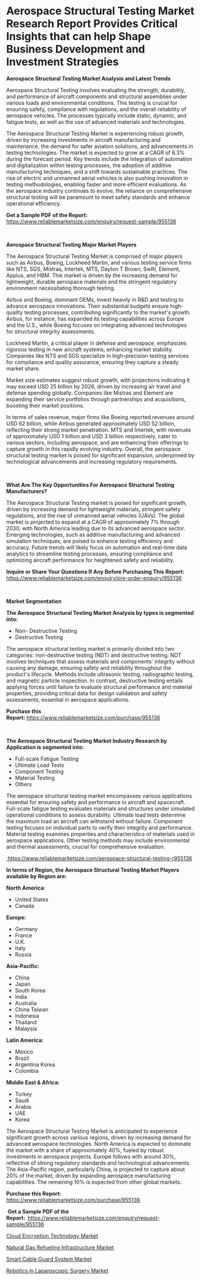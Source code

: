 <p><h1>Aerospace Structural Testing Market Research Report Provides Critical Insights that can help Shape Business Development and Investment Strategies</h1></p><p><strong>Aerospace Structural Testing Market Analysis and Latest Trends</strong></p>
<p><p>Aerospace Structural Testing involves evaluating the strength, durability, and performance of aircraft components and structural assemblies under various loads and environmental conditions. This testing is crucial for ensuring safety, compliance with regulations, and the overall reliability of aerospace vehicles. The processes typically include static, dynamic, and fatigue tests, as well as the use of advanced materials and technologies.</p><p>The Aerospace Structural Testing Market is experiencing robust growth, driven by increasing investments in aircraft manufacturing and maintenance, the demand for safer aviation solutions, and advancements in testing technologies. The market is expected to grow at a CAGR of 6.3% during the forecast period. Key trends include the integration of automation and digitalization within testing processes, the adoption of additive manufacturing techniques, and a shift towards sustainable practices. The rise of electric and unmanned aerial vehicles is also pushing innovation in testing methodologies, enabling faster and more efficient evaluations. As the aerospace industry continues to evolve, the reliance on comprehensive structural testing will be paramount to meet safety standards and enhance operational efficiency.</p></p>
<p><strong>Get a Sample PDF of the Report:&nbsp;</strong> <a href="https://www.reliablemarketsize.com/enquiry/request-sample/955136?utm_campaign=1999&utm_medium=2&utm_source=Github&utm_content=ia&utm_term=07032025&utm_id=aerospace-structural-testing">https://www.reliablemarketsize.com/enquiry/request-sample/955136</a></p>
<p>&nbsp;</p>
<p><strong>Aerospace Structural Testing Major Market Players</strong></p>
<p><p>The Aerospace Structural Testing Market is comprised of major players such as Airbus, Boeing, Lockheed Martin, and various testing service firms like NTS, SGS, Mistras, Intertek, MTS, Dayton T Brown, SwRI, Element, Applus, and HBM. This market is driven by the increasing demand for lightweight, durable aerospace materials and the stringent regulatory environment necessitating thorough testing.</p><p>Airbus and Boeing, dominant OEMs, invest heavily in R&D and testing to advance aerospace innovations. Their substantial budgets ensure high-quality testing processes, contributing significantly to the market's growth. Airbus, for instance, has expanded its testing capabilities across Europe and the U.S., while Boeing focuses on integrating advanced technologies for structural integrity assessments.</p><p>Lockheed Martin, a critical player in defense and aerospace, emphasizes rigorous testing in new aircraft systems, enhancing market stability. Companies like NTS and SGS specialize in high-precision testing services for compliance and quality assurance, ensuring they capture a steady market share.</p><p>Market size estimates suggest robust growth, with projections indicating it may exceed USD 25 billion by 2026, driven by increasing air travel and defense spending globally. Companies like Mistras and Element are expanding their service portfolios through partnerships and acquisitions, boosting their market positions.</p><p>In terms of sales revenue, major firms like Boeing reported revenues around USD 62 billion, while Airbus generated approximately USD 52 billion, reflecting their strong market penetration. MTS and Intertek, with revenues of approximately USD 1 billion and USD 3 billion respectively, cater to various sectors, including aerospace, and are enhancing their offerings to capture growth in this rapidly evolving industry. Overall, the aerospace structural testing market is poised for significant expansion, underpinned by technological advancements and increasing regulatory requirements.</p></p>
<p>&nbsp;</p>
<p><strong>What Are The Key Opportunities For Aerospace Structural Testing Manufacturers?</strong></p>
<p><p>The Aerospace Structural Testing market is poised for significant growth, driven by increasing demand for lightweight materials, stringent safety regulations, and the rise of unmanned aerial vehicles (UAVs). The global market is projected to expand at a CAGR of approximately 7% through 2030, with North America leading due to its advanced aerospace sector. Emerging technologies, such as additive manufacturing and advanced simulation techniques, are poised to enhance testing efficiency and accuracy. Future trends will likely focus on automation and real-time data analytics to streamline testing processes, ensuring compliance and optimizing aircraft performance for heightened safety and reliability.</p></p>
<p><strong>Inquire or Share Your Questions If Any Before Purchasing This Report:</strong> <a href="https://www.reliablemarketsize.com/enquiry/pre-order-enquiry/955136?utm_campaign=1999&utm_medium=2&utm_source=Github&utm_content=ia&utm_term=07032025&utm_id=aerospace-structural-testing">https://www.reliablemarketsize.com/enquiry/pre-order-enquiry/955136</a></p>
<p>&nbsp;</p>
<p><strong>Market Segmentation</strong></p>
<p><strong>The Aerospace Structural Testing Market Analysis by types is segmented into:</strong></p>
<p><ul><li>Non- Destructive Testing</li><li>Destructive Testing</li></ul></p>
<p><p>The aerospace structural testing market is primarily divided into two categories: non-destructive testing (NDT) and destructive testing. NDT involves techniques that assess materials and components' integrity without causing any damage, ensuring safety and reliability throughout the product's lifecycle. Methods include ultrasonic testing, radiographic testing, and magnetic particle inspection. In contrast, destructive testing entails applying forces until failure to evaluate structural performance and material properties, providing critical data for design validation and safety assessments, essential in aerospace applications.</p></p>
<p><strong>Purchase this Report:&nbsp;</strong><a href="https://www.reliablemarketsize.com/purchase/955136?utm_campaign=1999&utm_medium=2&utm_source=Github&utm_content=ia&utm_term=07032025&utm_id=aerospace-structural-testing">https://www.reliablemarketsize.com/purchase/955136</a></p>
<p>&nbsp;</p>
<p><strong>The Aerospace Structural Testing Market Industry Research by Application is segmented into:</strong></p>
<p><ul><li>Full-scale Fatigue Testing</li><li>Ultimate Load Tests</li><li>Component Testing</li><li>Material Testing</li><li>Others</li></ul></p>
<p><p>The aerospace structural testing market encompasses various applications essential for ensuring safety and performance in aircraft and spacecraft. Full-scale fatigue testing evaluates materials and structures under simulated operational conditions to assess durability. Ultimate load tests determine the maximum load an aircraft can withstand without failure. Component testing focuses on individual parts to verify their integrity and performance. Material testing examines properties and characteristics of materials used in aerospace applications. Other testing methods may include environmental and thermal assessments, crucial for comprehensive evaluation.</p></p>
<p><a href="https://www.reliablemarketsize.com/aerospace-structural-testing-r955136?utm_campaign=1999&utm_medium=2&utm_source=Github&utm_content=ia&utm_term=07032025&utm_id=aerospace-structural-testing">&nbsp;https://www.reliablemarketsize.com/aerospace-structural-testing-r955136</a></p>
<p><strong>In terms of Region, the Aerospace Structural Testing Market Players available by Region are:</strong></p>
<p>
    <p> <strong> North America: </strong>
        <ul>
            <li>United States</li>
            <li>Canada</li>
        </ul>
        </p> 
    <p> <strong> Europe: </strong>
        <ul>
            <li>Germany</li>
            <li>France</li>
            <li>U.K.</li>
            <li>Italy</li>
            <li>Russia</li>
        </ul>
        </p> 
    <p> <strong> Asia-Pacific: </strong>
        <ul>
            <li>China</li>
            <li>Japan</li>
            <li>South Korea</li>
            <li>India</li>
            <li>Australia</li>
            <li>China Taiwan</li>
            <li>Indonesia</li>
            <li>Thailand</li>
            <li>Malaysia</li>
        </ul>
        </p> 
    <p> <strong> Latin America: </strong>
        <ul>
            <li>Mexico</li>
            <li>Brazil</li>
            <li>Argentina Korea</li>
            <li>Colombia</li>
        </ul>
        </p> 
    <p> <strong> Middle East & Africa: </strong>
        <ul>
            <li>Turkey</li>
            <li>Saudi</li>
            <li>Arabia</li>
            <li>UAE</li>
            <li>Korea</li>
        </ul>
    </p>
    </p>
<p><p>The Aerospace Structural Testing Market is anticipated to experience significant growth across various regions, driven by increasing demand for advanced aerospace technologies. North America is expected to dominate the market with a share of approximately 40%, fueled by robust investments in aerospace projects. Europe follows with around 30%, reflective of strong regulatory standards and technological advancements. The Asia-Pacific region, particularly China, is projected to capture about 20% of the market, driven by expanding aerospace manufacturing capabilities. The remaining 10% is expected from other global markets.</p></p>
<p><strong>Purchase this Report: </strong><a href="https://www.reliablemarketsize.com/purchase/955136?utm_campaign=1999&utm_medium=2&utm_source=Github&utm_content=ia&utm_term=07032025&utm_id=aerospace-structural-testing">https://www.reliablemarketsize.com/purchase/955136</a></p>
<p>&nbsp;<strong>Get a Sample PDF of the Report:&nbsp;&nbsp;</strong><a href="https://www.reliablemarketsize.com/enquiry/request-sample/955136?utm_campaign=1999&utm_medium=2&utm_source=Github&utm_content=ia&utm_term=07032025&utm_id=aerospace-structural-testing">https://www.reliablemarketsize.com/enquiry/request-sample/955136</a></p>
<p><strong></strong></p>
<p><p><a href="https://github.com/pizolina/Market-Research-Report-List-7/blob/main/cloud-encryption-technology-market.md?utm_campaign=1999&utm_medium=2&utm_source=Github&utm_content=ia&utm_term=07032025&utm_id=aerospace-structural-testing">Cloud Encryption Technology Market</a></p><p><a href="https://github.com/payareganiou/Market-Research-Report-List-1/blob/main/natural-gas-refueling-infrastructure-market.md?utm_campaign=1999&utm_medium=2&utm_source=Github&utm_content=ia&utm_term=07032025&utm_id=aerospace-structural-testing">Natural Gas Refueling Infrastructure Market</a></p><p><a href="https://github.com/enieyfabius/Market-Research-Report-List-1/blob/main/smart-cable-guard-system-market.md?utm_campaign=1999&utm_medium=2&utm_source=Github&utm_content=ia&utm_term=07032025&utm_id=aerospace-structural-testing">Smart Cable Guard System Market</a></p><p><a href="https://github.com/yagyumiqdad/Market-Research-Report-List-1/blob/main/robotics-in-laparoscopic-surgery-market.md?utm_campaign=1999&utm_medium=2&utm_source=Github&utm_content=ia&utm_term=07032025&utm_id=aerospace-structural-testing">Robotics in Laparoscopic Surgery Market</a></p></p>